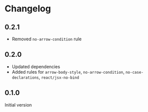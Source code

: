 # Changelog

## 0.2.1

* Removed `no-arrow-condition` rule

## 0.2.0

* Updated dependencies
* Added rules for `arrow-body-style`, `no-arrow-condition`, `no-case-declarations`, `react/jsx-no-bind`

## 0.1.0

Initial version
